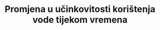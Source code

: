 ﻿---
goal_meta_link_page: 13
indicator_name: Promjena u učinkovitosti korištenja vode tijekom vremena
target: >-
  Do 2030. godine znatno povećati učinkovitost korištenja vode u svim sektorima i osigurati održivo zahvaćanje i opskrbu slatkom vodom kako bi se riješila nestašica vode i znatno smanjila broj ljudi koji pate od nedostatka vode.
target_id: '6.4'
has_metadata: true
goal_meta_link: 'http://unstats.un.org/sdgs/files/metadata-compilation/Metadata-Goal-6.pdf'
title: Promjena u učinkovitosti korištenja vode tijekom vremena
permalink: /6-4-1/
sdg_goal: 6
layout: indicator
indicator: 6.4.1
indicator_variable: null
graph: null
graph_type_description: null
graph_status_notes: unk
variable_description: null
variable_notes: null
un_designated_tier: '3'
un_custodial_agency: 'FAO  (Partnering  Agencies:  UNEP,  IUCN,  UNSD,  OECD,  Eurostat)'
rationale_interpretation: >-
  Obrazloženje tog pokazatelja sastoji se u pružanju informacija o učinkovitosti gospodarske i društvene uporabe vodnih resursa, tj. output temeljen na korištenjeu vode u različitim glavnim sektorima gospodarstva i gubitaka distribucijske mreže. Proizvodnja energije razgraničena je iz industrijskog sektora zbog svoje specifične važnosti za opći razvoj zemlje. @@ Učinkovitost distribucije vodnih sustava izričito se razmatra samo za javni sektor , ali je ipak implicitna unutar izračuna i za ostale sektore, a može se izračunati ako je potrebno i gdje su dostupni podaci. Ovaj pokazatelj posebno se odnosi na ciljnu komponentu koja značajno povećava učinkovitost korištenja vode u svim sektorima mjerenjem izlaza po jedinici vode iz produktivne uporabe vode, kao i gubitkom u lokjalnojj uporabi vode. Nije cilj dati iscrpan prikaz korištenja vode u nekoj zemlji. Ostali pokazatelji, posebno oni za Ciljeve 1.1, 1.2, 2.1, 2.2, 5.4, 5.a, 6.1, 6.2, 6.3, 6.5 nadopunit će podatke navedene ovim pokazateljem. Konkretno, pokazatelj se mora kombinirati s pokazateljem vodenog stresa 6.4.2 kako bi se osigurao adekvatan nastavak ciljane formulacije. @@ Zajedno, četiri sektorske učinkovitosti pružaju mjeru ukupne učinkovitosti u zemlji. Indikator pruža poticaje za poboljšanje učinkovitosti korištenja vode kroz sve sektore, ističući one sektore u kojima je zaostaje učinkovitosti korištenja vode.
indicator_definition: "Taj se pokazatelj definira kao output koji je povučen iz određenog sektora tijekom vremena  po volumenu (neto)  (koji pokazuje trend u učinkovitosti korištenja vode). Nakon kodiranja ISIC 4, sektori se definiraju kao poljoprivreda, šumarstvo i ribarstvo (ISIC 4-A); proizvodnja, konstrukcija, rudarstvo i vađenje (ISIC 4-B, 4-C i 4-F); industrija električne energije (ISIC 4-D); i javni sektor (ISIC 4-E). U svrhu ove napomene, upotrebljava se sljedeća terminologija: \ t upotreba vode: opći nespecifični izraz koji opisuje bilo koju radnju kroz koju voda pruža uslugu. \ zahvaćanje vode : voda izvučena iz rijeke, jezera, rezervoara ili vodonosnika (V) Povratak vode: voda koja se vraća na rijeku, jezero, rezervoar ili vodonosnik (R) \ tNa odvod vode: zahvaćena voda (V) minus povratni protok (R) Napomena: Ako nema podataka o (R) ) će se koristiti."
method_of_computation: "The  indicator  is  disaggregated  by  sector,  in  order  to  allow  for  different  metrics  in  different  sectors.  Water  efficiency  in  irrigated  agriculture  is  calculated  as  the  agricultural  value  added  per  agricultural  (net)  water  withdrawn,  expressed  in  USD/m3.  In  formula:  Awe  =  GVAa  x  (1-Cr)Va-Ra  Where:  \tAwe  =  Irrigated  agriculture  water  efficiency  [USD/m3]  \tGVAa  =  Gross  value  added  by  agriculture  (excluding  river  and  marine  fisheries  and  forestry)[USD]  \tCr  =  Proportion  of  agricultural  GVA  produced  by  rainfed  agriculture  [-]  \tVa  =  Volume  of  water  withdrawn  by  the  agricultural  sector  (including  irrigation,  livestock  and  aquaculture)  [m3]  \tRa  =  Volume  of  water  returned  to  the  hydrologic  system  (return  flow)  [m3]  The  volume  of  water  withdrawn  by  the  agricultural  sectors  (V)  is  collected  at  country  level  through  national  records  and  reported  in  questionnaires,  in  units  of  km3/year  or  million  m3/year  (see  example  in  AQUASTAT  http://www.fao.org/nr/water/aquastat/sets/aq-5yr-quest_eng.xls).  Agricultural  value  added  in  national  currency  is  obtained  from  national  statistics,  converted  to  USD  and  deflated  to  the  baseline  year  2015.  The  Cr  coefficient  can  be  estimated  as  Cr=  37%,  on  the  basis  of  the  general  FAO  assumption  on  the  ratio  between  rainfed  and  irrigated  yield.  More  detailed  estimations  are  however  possible  and  encouraged  at  country  level.  Water  efficiency  of  industries  is  calculated  as  the  industrial  value  added  per  unit  of  industrial  (net)  water  withdrawn,  and  expressed  in  USD/m3.  In  formula:  Iwe  =  GVAiVi-Ri  Where:  \tIwe  =  Irrigated  water  efficiency  [USD/m3]  \tGVAi  =  Gross  value  added  by  industry  (excluding  energy)[USD]  \tVi  =  Volume  of  water  withdrawn  by  the  industries  (excluding  energy)  [m3]  \tRi  =  Volume  of  water  returned  to  the  hydrologic  system  (return  flow)  [m3]  Industrial  water  withdrawal  (V)  is  collected  at  country  level  through  national  records  and  reported  in  questionnaires,  in  units  of  km3/year  or  million  m3/year  (see  example  in  AQUASTAT  http://www.fao.org/nr/water/aquastat/sets/aq-5yr-quest_eng.xls).  Industrial  value  added  is  obtained  from  national  statistics,  deflated  to  the  baseline  year  2015.  Energy  (power)  water  efficiency  is  calculated  as  the  value  added  of  power  production  per  unit  of  (net)  water  withdrawn  for  energy  production,  and  expressed  in  MWh/m3.  In  formula:  Ewe  =  TEPVe-Re  Where:  \tEwe  =  Energy  water  efficiency  [MWh/m3]  \tTEP  =  Total  energy  production  [MWh]  \tVe  =  Volume  of  water  withdrawn  for  energy  production,  i.e.  for  the  cooling  of  power  plants  (including  evaporation  from  reservoirs  created  behind  dams  for  hydropower)  [m3]  \tRe  =  Volume  of  water  returned  to  the  hydrologic  system  (return  flow)  [m3]  Volume  of  water  withdrawn  for  energy  production  (V)  is  collected  at  country  level  through  national  records  and  reported  in  questionnaires,  in  units  of  km3/year  or  million  m3/year  (see  example  in  AQUASTAT  http://www.fao.org/nr/water/aquastat/sets/aq-5yr-quest_eng.xls).  Value  added  of  electricity  production  is  obtained  from  national  statistics,  deflated  to  the  baseline  year  2015.  Municipal  water  supply  efficiency  is  the  ratio  between  water  effectively  distributed  to  the  municipal  users  and  the  water  withdrawn  for  municipal  use  by  water  supply  utilities  (i.e.  distribution  efficiency,  size  of  network  losses).  In  formula:  Mwe  =  MudVm  Where:  \tMwe  =  Municipal  water  supply  efficiency  [-]  \tMud  =  Water  distributed  to  municipal  users  [m3]  \tVm  =  Volume  of  water  withdrawn  by  municipal  utilities  (i.e.  the  public  distribution  network)  [m3]  Data  on  volumes  of  withdrawn  and  distributed  are  collected  at  country  level  from  the  municipal  supply  utilities  records."
source_title: null
source_notes: null
published: true  

---
